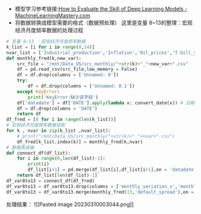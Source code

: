- 模型学习参考链接:[How to Evaluate the Skill of Deep Learning Models - MachineLearningMastery.com](https://machinelearningmastery.com/evaluate-skill-deep-learning-models/)
- 将数据转换成模型需要的格式（数据预处理）
这里是变量 8~13的整理：宏观经济月度频率数据的处理过程
```python
# 变量 8~13 ：宏观经济月度频率数据 
k_list = [i for i in range(8,14)]
nvar_list = ['Industrial_production','Inflation','Oil_prices','T-bill_yield','Term_Spread','default_spread']
def monthly_fred(k,new_var):
    src_file = "/mnt/Data_US/src_monthly/"+str(k)+"_"+new_var+".csv"
    df = pd.read_csv(src_file,low_memory = False)
    df = df.drop(columns = ['Unnamed: 0'])
    try:
        df = df.drop(columns = ['Unnamed: 0.1'])   
    except KeyError:
        print('KeyError:缺少该字段')
    df['datadate'] = df['DATE'].apply(lambda x: convert_date(x)) # 日期格式转换为YYYYMMDD格式
    df = df.drop(columns = 'DATE')
    return df
df_fred = [0 for i in range(len(k_list))]
# 宏观经济月度频率数据读取
for k , nvar in zip(k_list ,nvar_list):
    # print("/mnt/Data_US/src_monthly/"+str(k)+"_"+nvar+".csv")
    df_fred[k_list.index(k)] = monthly_fred(k,nvar)
# 数据表连接
def connect_df(df_list):
    for i in range(0,len(df_list)-1):
        print(i)
        df_list[i+1] = pd.merge(df_list[i],df_list[i+1],on = 'datadate',how = 'outer')
    return df_list[len(df_list)-1]
df_var8to13 = connect_df(df_fred)
df_var8to13 = df_var8to13.drop(columns = ['monthly_variation_x','monthly_variation_y'])
df_var8to13 = df_var8to13.merge(monthly_fred(13,'default_spread'),on = 'datadate',how = 'left')
```
处理结果：
![[Pasted image 20230310003044.png]]

